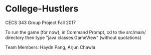 # College-Hustlers
CECS 343 Group Project Fall 2017

To run the game (for now), in Command Prompt, cd to the src/main/ directory then type "java classes.GameView" (without quotations)

Team Members: Haydn Pang, Arjun Chawla
